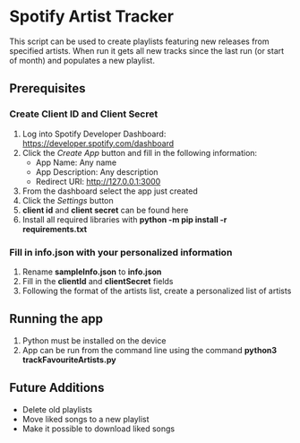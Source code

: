 # Spotify Artist Tracker
This script can be used to create playlists featuring new releases from specified artists. When run it gets all new tracks since the last run (or start of month) and populates a new playlist.

## Prerequisites
### Create Client ID and Client Secret
1. Log into Spotify Developer Dashboard: https://developer.spotify.com/dashboard
2. Click the *Create App* button and fill in the following information:
    - App Name: Any name 
    - App Description: Any description
    - Redirect URI:  http://127.0.0.1:3000
3. From the dashboard select the app just created
4. Click the *Settings* button 
5. **client id** and **client secret** can be found here
6. Install all required libraries with **python -m pip install -r requirements.txt**

### Fill in info.json with your personalized information
1. Rename **sampleInfo.json** to **info.json**
2. Fill in the **clientId** and **clientSecret** fields
3. Following the format of the artists list, create a personalized list of artists

## Running the app
1. Python must be installed on the device
2. App can be run from the command line using the command **python3 trackFavouriteArtists.py**

## Future Additions
- Delete old playlists
- Move liked songs to a new playlist 
- Make it possible to download liked songs
